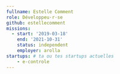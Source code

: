 ```yaml
---
fullname: Estelle Comment
role: Développeu·r·se
github: estellecomment
missions:
  - start: '2019-03-18'
    end: '2021-10-31'
    status: independent
    employer: arolla
startups: # ta ou tes startups actuelles
    - e-controle
---
```

